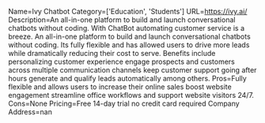 Name=Ivy Chatbot
Category=['Education', 'Students']
URL=https://ivy.ai/
Description=An all-in-one platform to build and launch conversational chatbots without coding. With ChatBot automating customer service is a breeze. An all-in-one platform to build and launch conversational chatbots without coding. Its fully flexible and has allowed users to drive more leads while dramatically reducing their cost to serve. Benefits include personalizing customer experience engage prospects and customers across multiple communication channels keep customer support going after hours generate and qualify leads automatically among others.
Pros=Fully flexible and allows users to increase their online sales boost website engagement streamline office workflows and support website visitors 24/7.
Cons=None
Pricing=Free 14-day trial no credit card required
Company Address=nan

